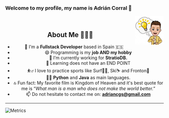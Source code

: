 ### Welcome to my profile, my name is Adrián Corral 👋

<img src='https://github.com/jarsss8/jarsss8/blob/master/me.gif' align='right' width='18%'><br/>
<div style="text-align:center">

##  About Me 🙋🏽‍♂️️ 
- 🏡️ I'm a <b>Fullstack Developer</b> based in Spain 🇪🇸
- 😄 Programming is my <b>job AND my hobby</b>
- 🔭 I’m currently working for <b>StratioDB.</b>
- 🌱 Learning does not have an END POINT
- ⛹‍♂️️ I love to practice sports like Surf🏄‍♂️️, Ski⛷️ and Fronton🎾️
- 👨‍💻️ <b>Python</b> and <b>Java</b> as main languages.
- 🔝️ Fun fact: My favorite film is Kingdom of Heaven and it's best quote for me is <q><i>What man is a man who does not make the world better.</i></q>
- 📫 Do not hesitate to contact me on: <b>adriancgs@gmail.com</b>
</div>

---
<!-- <div style="text-align:center">
  <a href="https://github.com/JarssS8">
    <img align="center" src="https://github-readme-stats.vercel.app/api/top-langs/?username=JarssS8&layout=compact&show_icons=true&line_height=27&count_private=true&title_color=04a37c&text_color=000&icon_color=2bbc8a&bg_color=fff"  height='200px'/>
  </a>

  <a href="https://github.com/JarssS8">
    <img align="center" src="https://github-readme-stats.vercel.app/api?username=JarssS8&include_all_commits=true&layout=compact&show_icons=true&line_height=27&count_private=true&title_color=04a37c&text_color=000&icon_color=2bbc8a&bg_color=fff" alt="JarssS' GitHub Stats" height='200px'/>
  </a>
</div> -->
![Metrics](https://metrics.lecoq.io/jarsss8?template=classic&base.header=0&base.activity=0&base.community=0&base.repositories=0&base.metadata=0&isocalendar=1&people=1&languages=1&lines=1&followup=1&repositories=1&achievements=1&repositories=100&repositories.batch=100&repositories.forks=false&repositories.affiliations=owner&isocalendar.duration=half-year&languages.limit=8&languages.sections=most-used&languages.colors=github&languages.threshold=0%25&languages.indepth=false&languages.analysis.timeout=15&languages.categories=markup%2C%20programming&languages.recent.categories=markup%2C%20programming&languages.recent.load=300&languages.recent.days=14&people.limit=24&people.size=28&people.types=followers%2C%20following&people.identicons=false&people.shuffle=false&followup.sections=repositories&achievements.threshold=C&achievements.secrets=true&achievements.display=detailed&achievements.limit=0&config.timezone=Europe%2FMoscow)

